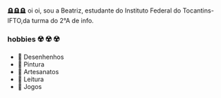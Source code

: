 🪦🪦🪦 oi oi, sou a Beatriz, estudante do Instituto Federal do Tocantins-IFTO,da turma do 2°A de info. 

### hobbies ☢️  ☢️  ☢️
- 🧷 Desenhenhos 
- 🧷 Pintura
- 🧷 Artesanatos
- 🧷 Leitura
- 🧷 Jogos








